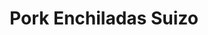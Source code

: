 ---
title: Pork Enchiladas Suizo
images:
  - scan0106_004.jpg
tags:
  - dinner
  - mexican
  - pork
---